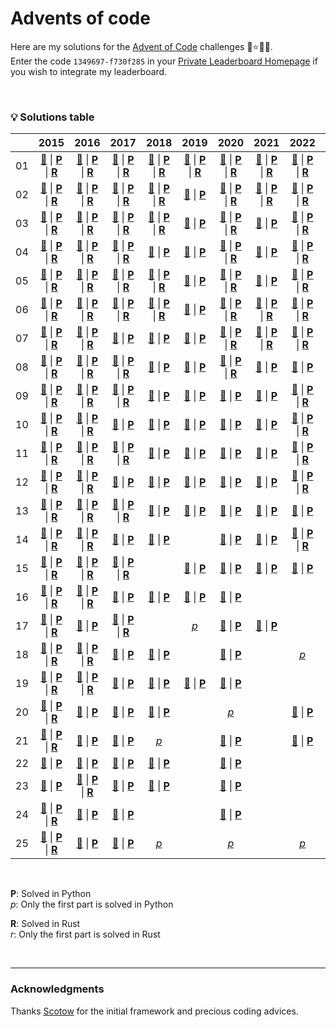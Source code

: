# Advents of code

Here are my solutions for the [Advent of Code](https://adventofcode.com) challenges 🎄⭐🎅🏻.  
Enter the code `1349697-f730f285` in your [Private Leaderboard Homepage](https://adventofcode.com/2022/leaderboard/private) if you wish to integrate my leaderboard.

&nbsp;



### 💡 __Solutions table__


<div align="center">

|   |2015|2016|2017|2018|2019|2020|2021|2022|2023|
|:---:|:---:|:---:|:---:|:---:|:---:|:---:|:---:|:---:|:---:|
|01|[📁](https://github.com/baptistecottier/advents-of-code/tree/main/2015/01) \| [**P**](https://github.com/baptistecottier/advents-of-code/tree/main/2015/01/01.py) \| [**R**](https://github.com/baptistecottier/advents-of-code/tree/main/2015/01/01.rs)|[📁](https://github.com/baptistecottier/advents-of-code/tree/main/2016/01) \| [**P**](https://github.com/baptistecottier/advents-of-code/tree/main/2016/01/01.py) \| [**R**](https://github.com/baptistecottier/advents-of-code/tree/main/2016/01/01.rs)|[📁](https://github.com/baptistecottier/advents-of-code/tree/main/2017/01) \| [**P**](https://github.com/baptistecottier/advents-of-code/tree/main/2017/01/01.py) \| [**R**](https://github.com/baptistecottier/advents-of-code/tree/main/2017/01/01.rs)|[📁](https://github.com/baptistecottier/advents-of-code/tree/main/2018/01) \| [**P**](https://github.com/baptistecottier/advents-of-code/tree/main/2018/01/01.py) \| [**R**](https://github.com/baptistecottier/advents-of-code/tree/main/2018/01/01.rs)|[📁](https://github.com/baptistecottier/advents-of-code/tree/main/2019/01) \| [**P**](https://github.com/baptistecottier/advents-of-code/tree/main/2019/01/01.py) \| [**R**](https://github.com/baptistecottier/advents-of-code/tree/main/2019/01/01.rs)|[📁](https://github.com/baptistecottier/advents-of-code/tree/main/2020/01) \| [**P**](https://github.com/baptistecottier/advents-of-code/tree/main/2020/01/01.py) \| [**R**](https://github.com/baptistecottier/advents-of-code/tree/main/2020/01/01.rs)|[📁](https://github.com/baptistecottier/advents-of-code/tree/main/2021/01) \| [**P**](https://github.com/baptistecottier/advents-of-code/tree/main/2021/01/01.py) \| [**R**](https://github.com/baptistecottier/advents-of-code/tree/main/2021/01/01.rs)|[📁](https://github.com/baptistecottier/advents-of-code/tree/main/2022/01) \| [**P**](https://github.com/baptistecottier/advents-of-code/tree/main/2022/01/01.py) \| [**R**](https://github.com/baptistecottier/advents-of-code/tree/main/2022/01/01.rs)||
|02|[📁](https://github.com/baptistecottier/advents-of-code/tree/main/2015/02) \| [**P**](https://github.com/baptistecottier/advents-of-code/tree/main/2015/02/02.py) \| [**R**](https://github.com/baptistecottier/advents-of-code/tree/main/2015/02/02.rs)|[📁](https://github.com/baptistecottier/advents-of-code/tree/main/2016/02) \| [**P**](https://github.com/baptistecottier/advents-of-code/tree/main/2016/02/02.py) \| [**R**](https://github.com/baptistecottier/advents-of-code/tree/main/2016/02/02.rs)|[📁](https://github.com/baptistecottier/advents-of-code/tree/main/2017/02) \| [**P**](https://github.com/baptistecottier/advents-of-code/tree/main/2017/02/02.py) \| [**R**](https://github.com/baptistecottier/advents-of-code/tree/main/2017/02/02.rs)|[📁](https://github.com/baptistecottier/advents-of-code/tree/main/2018/02) \| [**P**](https://github.com/baptistecottier/advents-of-code/tree/main/2018/02/02.py) \| [**R**](https://github.com/baptistecottier/advents-of-code/tree/main/2018/02/02.rs)|[📁](https://github.com/baptistecottier/advents-of-code/tree/main/2019/02) \| [**P**](https://github.com/baptistecottier/advents-of-code/tree/main/2019/02/02.py)                                                                                       |[📁](https://github.com/baptistecottier/advents-of-code/tree/main/2020/02) \| [**P**](https://github.com/baptistecottier/advents-of-code/tree/main/2020/02/02.py) \| [**R**](https://github.com/baptistecottier/advents-of-code/tree/main/2020/02/02.rs)|[📁](https://github.com/baptistecottier/advents-of-code/tree/main/2021/02) \| [**P**](https://github.com/baptistecottier/advents-of-code/tree/main/2021/02/02.py) \| [**R**](https://github.com/baptistecottier/advents-of-code/tree/main/2021/02/02.rs)|[📁](https://github.com/baptistecottier/advents-of-code/tree/main/2022/02) \| [**P**](https://github.com/baptistecottier/advents-of-code/tree/main/2022/02/02.py) \| [**R**](https://github.com/baptistecottier/advents-of-code/tree/main/2022/02/02.rs)||
|03|[📁](https://github.com/baptistecottier/advents-of-code/tree/main/2015/03) \| [**P**](https://github.com/baptistecottier/advents-of-code/tree/main/2015/03/03.py) \| [**R**](https://github.com/baptistecottier/advents-of-code/tree/main/2015/03/03.rs)|[📁](https://github.com/baptistecottier/advents-of-code/tree/main/2016/03) \| [**P**](https://github.com/baptistecottier/advents-of-code/tree/main/2016/03/03.py) \| [**R**](https://github.com/baptistecottier/advents-of-code/tree/main/2016/03/03.rs)|[📁](https://github.com/baptistecottier/advents-of-code/tree/main/2017/03) \| [**P**](https://github.com/baptistecottier/advents-of-code/tree/main/2017/03/03.py) \| [**R**](https://github.com/baptistecottier/advents-of-code/tree/main/2017/03/03.rs)|[📁](https://github.com/baptistecottier/advents-of-code/tree/main/2018/03) \| [**P**](https://github.com/baptistecottier/advents-of-code/tree/main/2018/03/03.py) \| [**R**](https://github.com/baptistecottier/advents-of-code/tree/main/2018/03/03.rs)|[📁](https://github.com/baptistecottier/advents-of-code/tree/main/2019/03) \| [**P**](https://github.com/baptistecottier/advents-of-code/tree/main/2019/03/03.py)                                                                                       |[📁](https://github.com/baptistecottier/advents-of-code/tree/main/2020/03) \| [**P**](https://github.com/baptistecottier/advents-of-code/tree/main/2020/03/03.py) \| [**R**](https://github.com/baptistecottier/advents-of-code/tree/main/2020/03/03.rs)|[📁](https://github.com/baptistecottier/advents-of-code/tree/main/2021/03) \| [**P**](https://github.com/baptistecottier/advents-of-code/tree/main/2021/03/03.py)                                                                                       |[📁](https://github.com/baptistecottier/advents-of-code/tree/main/2022/03) \| [**P**](https://github.com/baptistecottier/advents-of-code/tree/main/2022/03/03.py) \| [**R**](https://github.com/baptistecottier/advents-of-code/tree/main/2022/03/03.rs)||
|04|[📁](https://github.com/baptistecottier/advents-of-code/tree/main/2015/04) \| [**P**](https://github.com/baptistecottier/advents-of-code/tree/main/2015/04/04.py) \| [**R**](https://github.com/baptistecottier/advents-of-code/tree/main/2015/04/04.rs)|[📁](https://github.com/baptistecottier/advents-of-code/tree/main/2016/04) \| [**P**](https://github.com/baptistecottier/advents-of-code/tree/main/2016/04/04.py) \| [**R**](https://github.com/baptistecottier/advents-of-code/tree/main/2016/04/04.rs)|[📁](https://github.com/baptistecottier/advents-of-code/tree/main/2017/04) \| [**P**](https://github.com/baptistecottier/advents-of-code/tree/main/2017/04/04.py) \| [**R**](https://github.com/baptistecottier/advents-of-code/tree/main/2017/04/04.rs)|[📁](https://github.com/baptistecottier/advents-of-code/tree/main/2018/04) \| [**P**](https://github.com/baptistecottier/advents-of-code/tree/main/2018/04/04.py)                                                                                       |[📁](https://github.com/baptistecottier/advents-of-code/tree/main/2019/04) \| [**P**](https://github.com/baptistecottier/advents-of-code/tree/main/2019/04/04.py)                                                                                       |[📁](https://github.com/baptistecottier/advents-of-code/tree/main/2020/04) \| [**P**](https://github.com/baptistecottier/advents-of-code/tree/main/2020/04/04.py) \| [**R**](https://github.com/baptistecottier/advents-of-code/tree/main/2020/04/04.rs)|[📁](https://github.com/baptistecottier/advents-of-code/tree/main/2021/04) \| [**P**](https://github.com/baptistecottier/advents-of-code/tree/main/2021/04/04.py)                                                                                       |[📁](https://github.com/baptistecottier/advents-of-code/tree/main/2022/04) \| [**P**](https://github.com/baptistecottier/advents-of-code/tree/main/2022/04/04.py) \| [**R**](https://github.com/baptistecottier/advents-of-code/tree/main/2022/04/04.rs)||
|05|[📁](https://github.com/baptistecottier/advents-of-code/tree/main/2015/05) \| [**P**](https://github.com/baptistecottier/advents-of-code/tree/main/2015/05/05.py) \| [**R**](https://github.com/baptistecottier/advents-of-code/tree/main/2015/05/05.rs)|[📁](https://github.com/baptistecottier/advents-of-code/tree/main/2016/05) \| [**P**](https://github.com/baptistecottier/advents-of-code/tree/main/2016/05/05.py) \| [**R**](https://github.com/baptistecottier/advents-of-code/tree/main/2016/05/05.rs)|[📁](https://github.com/baptistecottier/advents-of-code/tree/main/2017/05) \| [**P**](https://github.com/baptistecottier/advents-of-code/tree/main/2017/05/05.py) \| [**R**](https://github.com/baptistecottier/advents-of-code/tree/main/2017/05/05.rs)|[📁](https://github.com/baptistecottier/advents-of-code/tree/main/2018/05) \| [**P**](https://github.com/baptistecottier/advents-of-code/tree/main/2018/05/05.py) \| [**R**](https://github.com/baptistecottier/advents-of-code/tree/main/2018/05/05.rs)|[📁](https://github.com/baptistecottier/advents-of-code/tree/main/2019/05) \| [**P**](https://github.com/baptistecottier/advents-of-code/tree/main/2019/05/05.py)                                                                                       |[📁](https://github.com/baptistecottier/advents-of-code/tree/main/2020/05) \| [**P**](https://github.com/baptistecottier/advents-of-code/tree/main/2020/05/05.py) \| [**R**](https://github.com/baptistecottier/advents-of-code/tree/main/2020/05/05.rs)|[📁](https://github.com/baptistecottier/advents-of-code/tree/main/2021/05) \| [**P**](https://github.com/baptistecottier/advents-of-code/tree/main/2021/05/05.py)                                                                                       |[📁](https://github.com/baptistecottier/advents-of-code/tree/main/2022/05) \| [**P**](https://github.com/baptistecottier/advents-of-code/tree/main/2022/05/05.py) \| [**R**](https://github.com/baptistecottier/advents-of-code/tree/main/2022/05/05.rs)||
|06|[📁](https://github.com/baptistecottier/advents-of-code/tree/main/2015/06) \| [**P**](https://github.com/baptistecottier/advents-of-code/tree/main/2015/06/06.py) \| [**R**](https://github.com/baptistecottier/advents-of-code/tree/main/2015/06/06.rs)|[📁](https://github.com/baptistecottier/advents-of-code/tree/main/2016/06) \| [**P**](https://github.com/baptistecottier/advents-of-code/tree/main/2016/06/06.py) \| [**R**](https://github.com/baptistecottier/advents-of-code/tree/main/2016/06/06.rs)|[📁](https://github.com/baptistecottier/advents-of-code/tree/main/2017/06) \| [**P**](https://github.com/baptistecottier/advents-of-code/tree/main/2017/06/06.py) \| [**R**](https://github.com/baptistecottier/advents-of-code/tree/main/2017/06/06.rs)|[📁](https://github.com/baptistecottier/advents-of-code/tree/main/2018/06) \| [**P**](https://github.com/baptistecottier/advents-of-code/tree/main/2018/06/06.py) \| [**R**](https://github.com/baptistecottier/advents-of-code/tree/main/2018/06/06.rs)|[📁](https://github.com/baptistecottier/advents-of-code/tree/main/2019/06) \| [**P**](https://github.com/baptistecottier/advents-of-code/tree/main/2019/06/06.py)                                                                                       |[📁](https://github.com/baptistecottier/advents-of-code/tree/main/2020/06) \| [**P**](https://github.com/baptistecottier/advents-of-code/tree/main/2020/06/06.py) \| [**R**](https://github.com/baptistecottier/advents-of-code/tree/main/2020/06/06.rs)|[📁](https://github.com/baptistecottier/advents-of-code/tree/main/2021/06) \| [**P**](https://github.com/baptistecottier/advents-of-code/tree/main/2021/06/06.py) \| [**R**](https://github.com/baptistecottier/advents-of-code/tree/main/2021/06/06.rs)|[📁](https://github.com/baptistecottier/advents-of-code/tree/main/2022/06) \| [**P**](https://github.com/baptistecottier/advents-of-code/tree/main/2022/06/06.py) \| [**R**](https://github.com/baptistecottier/advents-of-code/tree/main/2022/06/06.rs)||
|07|[📁](https://github.com/baptistecottier/advents-of-code/tree/main/2015/07) \| [**P**](https://github.com/baptistecottier/advents-of-code/tree/main/2015/07/07.py) \| [**R**](https://github.com/baptistecottier/advents-of-code/tree/main/2015/07/07.rs)|[📁](https://github.com/baptistecottier/advents-of-code/tree/main/2016/07) \| [**P**](https://github.com/baptistecottier/advents-of-code/tree/main/2016/07/07.py) \| [**R**](https://github.com/baptistecottier/advents-of-code/tree/main/2016/07/07.rs)|[📁](https://github.com/baptistecottier/advents-of-code/tree/main/2017/07) \| [**P**](https://github.com/baptistecottier/advents-of-code/tree/main/2017/07/07.py)                                                                                       |[📁](https://github.com/baptistecottier/advents-of-code/tree/main/2018/07) \| [**P**](https://github.com/baptistecottier/advents-of-code/tree/main/2018/07/07.py)                                                                                       |[📁](https://github.com/baptistecottier/advents-of-code/tree/main/2019/07) \| [**P**](https://github.com/baptistecottier/advents-of-code/tree/main/2019/07/07.py)                                                                                       |[📁](https://github.com/baptistecottier/advents-of-code/tree/main/2020/07) \| [**P**](https://github.com/baptistecottier/advents-of-code/tree/main/2020/07/07.py) \| [**R**](https://github.com/baptistecottier/advents-of-code/tree/main/2020/07/07.rs)|[📁](https://github.com/baptistecottier/advents-of-code/tree/main/2021/07) \| [**P**](https://github.com/baptistecottier/advents-of-code/tree/main/2021/07/07.py) \| [**R**](https://github.com/baptistecottier/advents-of-code/tree/main/2021/07/07.rs)|[📁](https://github.com/baptistecottier/advents-of-code/tree/main/2022/07) \| [**P**](https://github.com/baptistecottier/advents-of-code/tree/main/2022/07/07.py) \| [**R**](https://github.com/baptistecottier/advents-of-code/tree/main/2022/07/07.rs)||
|08|[📁](https://github.com/baptistecottier/advents-of-code/tree/main/2015/08) \| [**P**](https://github.com/baptistecottier/advents-of-code/tree/main/2015/08/08.py) \| [**R**](https://github.com/baptistecottier/advents-of-code/tree/main/2015/08/08.rs)|[📁](https://github.com/baptistecottier/advents-of-code/tree/main/2016/08) \| [**P**](https://github.com/baptistecottier/advents-of-code/tree/main/2016/08/08.py) \| [**R**](https://github.com/baptistecottier/advents-of-code/tree/main/2016/08/08.rs)|[📁](https://github.com/baptistecottier/advents-of-code/tree/main/2017/08) \| [**P**](https://github.com/baptistecottier/advents-of-code/tree/main/2017/08/08.py) \| [**R**](https://github.com/baptistecottier/advents-of-code/tree/main/2017/08/08.rs)|[📁](https://github.com/baptistecottier/advents-of-code/tree/main/2018/08) \| [**P**](https://github.com/baptistecottier/advents-of-code/tree/main/2018/08/08.py)                                                                                       |[📁](https://github.com/baptistecottier/advents-of-code/tree/main/2019/08) \| [**P**](https://github.com/baptistecottier/advents-of-code/tree/main/2019/08/08.py)                                                                                       |[📁](https://github.com/baptistecottier/advents-of-code/tree/main/2020/08) \| [**P**](https://github.com/baptistecottier/advents-of-code/tree/main/2020/08/08.py) \| [**R**](https://github.com/baptistecottier/advents-of-code/tree/main/2020/08/08.rs)|[📁](https://github.com/baptistecottier/advents-of-code/tree/main/2021/08) \| [**P**](https://github.com/baptistecottier/advents-of-code/tree/main/2021/08/08.py)                                                                                       |[📁](https://github.com/baptistecottier/advents-of-code/tree/main/2022/08) \| [**P**](https://github.com/baptistecottier/advents-of-code/tree/main/2022/08/08.py)                                                                                       ||
|09|[📁](https://github.com/baptistecottier/advents-of-code/tree/main/2015/09) \| [**P**](https://github.com/baptistecottier/advents-of-code/tree/main/2015/09/09.py) \| [**R**](https://github.com/baptistecottier/advents-of-code/tree/main/2015/09/09.rs)|[📁](https://github.com/baptistecottier/advents-of-code/tree/main/2016/09) \| [**P**](https://github.com/baptistecottier/advents-of-code/tree/main/2016/09/09.py) \| [**R**](https://github.com/baptistecottier/advents-of-code/tree/main/2016/09/09.rs)|[📁](https://github.com/baptistecottier/advents-of-code/tree/main/2017/09) \| [**P**](https://github.com/baptistecottier/advents-of-code/tree/main/2017/09/09.py) \| [**R**](https://github.com/baptistecottier/advents-of-code/tree/main/2017/09/09.rs)|[📁](https://github.com/baptistecottier/advents-of-code/tree/main/2018/09) \| [**P**](https://github.com/baptistecottier/advents-of-code/tree/main/2018/09/09.py)                                                                                       |[📁](https://github.com/baptistecottier/advents-of-code/tree/main/2019/09) \| [**P**](https://github.com/baptistecottier/advents-of-code/tree/main/2019/09/09.py)                                                                                       |[📁](https://github.com/baptistecottier/advents-of-code/tree/main/2020/09) \| [**P**](https://github.com/baptistecottier/advents-of-code/tree/main/2020/09/09.py)                                                                                       |[📁](https://github.com/baptistecottier/advents-of-code/tree/main/2021/09) \| [**P**](https://github.com/baptistecottier/advents-of-code/tree/main/2021/09/09.py)                                                                                       |[📁](https://github.com/baptistecottier/advents-of-code/tree/main/2022/09) \| [**P**](https://github.com/baptistecottier/advents-of-code/tree/main/2022/09/09.py) \| [**R**](https://github.com/baptistecottier/advents-of-code/tree/main/2022/09/09.rs)||
|10|[📁](https://github.com/baptistecottier/advents-of-code/tree/main/2015/10) \| [**P**](https://github.com/baptistecottier/advents-of-code/tree/main/2015/10/10.py) \| [**R**](https://github.com/baptistecottier/advents-of-code/tree/main/2015/10/10.rs)|[📁](https://github.com/baptistecottier/advents-of-code/tree/main/2016/10) \| [**P**](https://github.com/baptistecottier/advents-of-code/tree/main/2016/10/10.py) \| [**R**](https://github.com/baptistecottier/advents-of-code/tree/main/2016/10/10.rs)|[📁](https://github.com/baptistecottier/advents-of-code/tree/main/2017/10) \| [**P**](https://github.com/baptistecottier/advents-of-code/tree/main/2017/10/10.py)                                                                                       |[📁](https://github.com/baptistecottier/advents-of-code/tree/main/2018/10) \| [**P**](https://github.com/baptistecottier/advents-of-code/tree/main/2018/10/10.py)                                                                                       |[📁](https://github.com/baptistecottier/advents-of-code/tree/main/2019/10) \| [**P**](https://github.com/baptistecottier/advents-of-code/tree/main/2019/10/10.py)                                                                                       |[📁](https://github.com/baptistecottier/advents-of-code/tree/main/2020/10) \| [**P**](https://github.com/baptistecottier/advents-of-code/tree/main/2020/10/10.py)                                                                                       |[📁](https://github.com/baptistecottier/advents-of-code/tree/main/2021/10) \| [**P**](https://github.com/baptistecottier/advents-of-code/tree/main/2021/10/10.py)                                                                                       |[📁](https://github.com/baptistecottier/advents-of-code/tree/main/2022/10) \| [**P**](https://github.com/baptistecottier/advents-of-code/tree/main/2022/10/10.py) \| [**R**](https://github.com/baptistecottier/advents-of-code/tree/main/2022/10/10.rs)||
|11|[📁](https://github.com/baptistecottier/advents-of-code/tree/main/2015/11) \| [**P**](https://github.com/baptistecottier/advents-of-code/tree/main/2015/11/11.py) \| [**R**](https://github.com/baptistecottier/advents-of-code/tree/main/2015/11/11.rs)|[📁](https://github.com/baptistecottier/advents-of-code/tree/main/2016/11) \| [**P**](https://github.com/baptistecottier/advents-of-code/tree/main/2016/11/11.py) \| [**R**](https://github.com/baptistecottier/advents-of-code/tree/main/2016/11/11.rs)|[📁](https://github.com/baptistecottier/advents-of-code/tree/main/2017/11) \| [**P**](https://github.com/baptistecottier/advents-of-code/tree/main/2017/11/11.py) \| [**R**](https://github.com/baptistecottier/advents-of-code/tree/main/2017/11/11.rs)|[📁](https://github.com/baptistecottier/advents-of-code/tree/main/2018/11) \| [**P**](https://github.com/baptistecottier/advents-of-code/tree/main/2018/11/11.py)                                                                                       |[📁](https://github.com/baptistecottier/advents-of-code/tree/main/2019/11) \| [**P**](https://github.com/baptistecottier/advents-of-code/tree/main/2019/11/11.py)                                                                                       |[📁](https://github.com/baptistecottier/advents-of-code/tree/main/2020/11) \| [**P**](https://github.com/baptistecottier/advents-of-code/tree/main/2020/11/11.py)                                                                                       |[📁](https://github.com/baptistecottier/advents-of-code/tree/main/2021/11) \| [**P**](https://github.com/baptistecottier/advents-of-code/tree/main/2021/11/11.py)                                                                                       |[📁](https://github.com/baptistecottier/advents-of-code/tree/main/2022/11) \| [**P**](https://github.com/baptistecottier/advents-of-code/tree/main/2022/11/11.py) \| [**R**](https://github.com/baptistecottier/advents-of-code/tree/main/2022/11/11.rs)||
|12|[📁](https://github.com/baptistecottier/advents-of-code/tree/main/2015/12) \| [**P**](https://github.com/baptistecottier/advents-of-code/tree/main/2015/12/12.py) \| [**R**](https://github.com/baptistecottier/advents-of-code/tree/main/2015/12/12.rs)|[📁](https://github.com/baptistecottier/advents-of-code/tree/main/2016/12) \| [**P**](https://github.com/baptistecottier/advents-of-code/tree/main/2016/12/12.py) \| [**R**](https://github.com/baptistecottier/advents-of-code/tree/main/2016/12/12.rs)|[📁](https://github.com/baptistecottier/advents-of-code/tree/main/2017/12) \| [**P**](https://github.com/baptistecottier/advents-of-code/tree/main/2017/12/12.py)                                                                                       |[📁](https://github.com/baptistecottier/advents-of-code/tree/main/2018/12) \| [**P**](https://github.com/baptistecottier/advents-of-code/tree/main/2018/12/12.py)                                                                                       |[📁](https://github.com/baptistecottier/advents-of-code/tree/main/2019/12) \| [**P**](https://github.com/baptistecottier/advents-of-code/tree/main/2019/12/12.py)                                                                                       |[📁](https://github.com/baptistecottier/advents-of-code/tree/main/2020/12) \| [**P**](https://github.com/baptistecottier/advents-of-code/tree/main/2020/12/12.py)                                                                                       |[📁](https://github.com/baptistecottier/advents-of-code/tree/main/2021/12) \| [**P**](https://github.com/baptistecottier/advents-of-code/tree/main/2021/12/12.py)                                                                                       |[📁](https://github.com/baptistecottier/advents-of-code/tree/main/2022/12) \| [**P**](https://github.com/baptistecottier/advents-of-code/tree/main/2022/12/12.py) \| [**R**](https://github.com/baptistecottier/advents-of-code/tree/main/2022/12/12.rs)||
|13|[📁](https://github.com/baptistecottier/advents-of-code/tree/main/2015/13) \| [**P**](https://github.com/baptistecottier/advents-of-code/tree/main/2015/13/13.py) \| [**R**](https://github.com/baptistecottier/advents-of-code/tree/main/2015/13/13.rs)|[📁](https://github.com/baptistecottier/advents-of-code/tree/main/2016/13) \| [**P**](https://github.com/baptistecottier/advents-of-code/tree/main/2016/13/13.py) \| [**R**](https://github.com/baptistecottier/advents-of-code/tree/main/2016/13/13.rs)|[📁](https://github.com/baptistecottier/advents-of-code/tree/main/2017/13) \| [**P**](https://github.com/baptistecottier/advents-of-code/tree/main/2017/13/13.py) \| [**R**](https://github.com/baptistecottier/advents-of-code/tree/main/2017/13/13.rs)|[📁](https://github.com/baptistecottier/advents-of-code/tree/main/2018/13) \| [**P**](https://github.com/baptistecottier/advents-of-code/tree/main/2018/13/13.py)                                                                                       |[📁](https://github.com/baptistecottier/advents-of-code/tree/main/2019/13) \| [**P**](https://github.com/baptistecottier/advents-of-code/tree/main/2019/13/13.py)                                                                                       |[📁](https://github.com/baptistecottier/advents-of-code/tree/main/2020/13) \| [**P**](https://github.com/baptistecottier/advents-of-code/tree/main/2020/13/13.py)                                                                                       |[📁](https://github.com/baptistecottier/advents-of-code/tree/main/2021/13) \| [**P**](https://github.com/baptistecottier/advents-of-code/tree/main/2021/13/13.py)                                                                                       |[📁](https://github.com/baptistecottier/advents-of-code/tree/main/2022/13) \| [**P**](https://github.com/baptistecottier/advents-of-code/tree/main/2022/13/13.py)                                                                                       ||
|14|[📁](https://github.com/baptistecottier/advents-of-code/tree/main/2015/14) \| [**P**](https://github.com/baptistecottier/advents-of-code/tree/main/2015/14/14.py) \| [**R**](https://github.com/baptistecottier/advents-of-code/tree/main/2015/14/14.rs)|[📁](https://github.com/baptistecottier/advents-of-code/tree/main/2016/14) \| [**P**](https://github.com/baptistecottier/advents-of-code/tree/main/2016/14/14.py) \| [**R**](https://github.com/baptistecottier/advents-of-code/tree/main/2016/14/14.rs)|[📁](https://github.com/baptistecottier/advents-of-code/tree/main/2017/14) \| [**P**](https://github.com/baptistecottier/advents-of-code/tree/main/2017/14/14.py)                                                                                       |[📁](https://github.com/baptistecottier/advents-of-code/tree/main/2018/14) \| [**P**](https://github.com/baptistecottier/advents-of-code/tree/main/2018/14/14.py)                                                                                       |                                                                                                                                                                          |[📁](https://github.com/baptistecottier/advents-of-code/tree/main/2020/14) \| [**P**](https://github.com/baptistecottier/advents-of-code/tree/main/2020/14/14.py)                                                                                       |[📁](https://github.com/baptistecottier/advents-of-code/tree/main/2021/14) \| [**P**](https://github.com/baptistecottier/advents-of-code/tree/main/2021/14/14.py)                                                                                       |[📁](https://github.com/baptistecottier/advents-of-code/tree/main/2022/14) \| [**P**](https://github.com/baptistecottier/advents-of-code/tree/main/2022/14/14.py) \| [**R**](https://github.com/baptistecottier/advents-of-code/tree/main/2022/14/14.rs)||
|15|[📁](https://github.com/baptistecottier/advents-of-code/tree/main/2015/15) \| [**P**](https://github.com/baptistecottier/advents-of-code/tree/main/2015/15/15.py) \| [**R**](https://github.com/baptistecottier/advents-of-code/tree/main/2015/15/15.rs)|[📁](https://github.com/baptistecottier/advents-of-code/tree/main/2016/15) \| [**P**](https://github.com/baptistecottier/advents-of-code/tree/main/2016/15/15.py) \| [**R**](https://github.com/baptistecottier/advents-of-code/tree/main/2016/15/15.rs)|[📁](https://github.com/baptistecottier/advents-of-code/tree/main/2017/15) \| [**P**](https://github.com/baptistecottier/advents-of-code/tree/main/2017/15/15.py) \| [**R**](https://github.com/baptistecottier/advents-of-code/tree/main/2017/15/15.rs)|                                                                                                                                                                          |[📁](https://github.com/baptistecottier/advents-of-code/tree/main/2019/15) \| [**P**](https://github.com/baptistecottier/advents-of-code/tree/main/2019/15/15.py)                                                                                       |[📁](https://github.com/baptistecottier/advents-of-code/tree/main/2020/15) \| [**P**](https://github.com/baptistecottier/advents-of-code/tree/main/2020/15/15.py)                                                                                       |[📁](https://github.com/baptistecottier/advents-of-code/tree/main/2021/15) \| [**P**](https://github.com/baptistecottier/advents-of-code/tree/main/2021/15/15.py)                                                                                       |[📁](https://github.com/baptistecottier/advents-of-code/tree/main/2022/15) \| [**P**](https://github.com/baptistecottier/advents-of-code/tree/main/2022/15/15.py)                                                                                       ||
|16|[📁](https://github.com/baptistecottier/advents-of-code/tree/main/2015/16) \| [**P**](https://github.com/baptistecottier/advents-of-code/tree/main/2015/16/16.py) \| [**R**](https://github.com/baptistecottier/advents-of-code/tree/main/2015/16/16.rs)|[📁](https://github.com/baptistecottier/advents-of-code/tree/main/2016/16) \| [**P**](https://github.com/baptistecottier/advents-of-code/tree/main/2016/16/16.py) \| [**R**](https://github.com/baptistecottier/advents-of-code/tree/main/2016/16/16.rs)|[📁](https://github.com/baptistecottier/advents-of-code/tree/main/2017/16) \| [**P**](https://github.com/baptistecottier/advents-of-code/tree/main/2017/16/16.py)                                                                                       |[📁](https://github.com/baptistecottier/advents-of-code/tree/main/2018/16) \| [**P**](https://github.com/baptistecottier/advents-of-code/tree/main/2018/16/16.py)                                                                                       |[📁](https://github.com/baptistecottier/advents-of-code/tree/main/2019/16) \| [**P**](https://github.com/baptistecottier/advents-of-code/tree/main/2019/16/16.py)                                                                                       |[📁](https://github.com/baptistecottier/advents-of-code/tree/main/2020/16) \| [**P**](https://github.com/baptistecottier/advents-of-code/tree/main/2020/16/16.py)                                                                                       |                                                                                                                                                                          |                                                                                                                                                                          ||
|17|[📁](https://github.com/baptistecottier/advents-of-code/tree/main/2015/17) \| [**P**](https://github.com/baptistecottier/advents-of-code/tree/main/2015/17/17.py) \| [**R**](https://github.com/baptistecottier/advents-of-code/tree/main/2015/17/17.rs)|[📁](https://github.com/baptistecottier/advents-of-code/tree/main/2016/17) \| [**P**](https://github.com/baptistecottier/advents-of-code/tree/main/2016/17/17.py)                                                                                       |[📁](https://github.com/baptistecottier/advents-of-code/tree/main/2017/17) \| [**P**](https://github.com/baptistecottier/advents-of-code/tree/main/2017/17/17.py) \| [**R**](https://github.com/baptistecottier/advents-of-code/tree/main/2017/17/17.rs)|                                                                                                                                                                          |[ *p* ](https://github.com/baptistecottier/advents-of-code/tree/main/2019/17/17.py)                                                                                       |[📁](https://github.com/baptistecottier/advents-of-code/tree/main/2020/17) \| [**P**](https://github.com/baptistecottier/advents-of-code/tree/main/2020/17/17.py)                                                                                       |[📁](https://github.com/baptistecottier/advents-of-code/tree/main/2021/17) \| [**P**](https://github.com/baptistecottier/advents-of-code/tree/main/2021/17/17.py)                                                                                       |                                                                                                                                                                          ||
|18|[📁](https://github.com/baptistecottier/advents-of-code/tree/main/2015/18) \| [**P**](https://github.com/baptistecottier/advents-of-code/tree/main/2015/18/18.py) \| [**R**](https://github.com/baptistecottier/advents-of-code/tree/main/2015/18/18.rs)|[📁](https://github.com/baptistecottier/advents-of-code/tree/main/2016/18) \| [**P**](https://github.com/baptistecottier/advents-of-code/tree/main/2016/18/18.py) \| [**R**](https://github.com/baptistecottier/advents-of-code/tree/main/2016/18/18.rs)|[📁](https://github.com/baptistecottier/advents-of-code/tree/main/2017/18) \| [**P**](https://github.com/baptistecottier/advents-of-code/tree/main/2017/18/18.py)                                                                                       |[📁](https://github.com/baptistecottier/advents-of-code/tree/main/2018/18) \| [**P**](https://github.com/baptistecottier/advents-of-code/tree/main/2018/18/18.py)                                                                                       |                                                                                                                                                                          |[📁](https://github.com/baptistecottier/advents-of-code/tree/main/2020/18) \| [**P**](https://github.com/baptistecottier/advents-of-code/tree/main/2020/18/18.py)                                                                                       |                                                                                                                                                                          |[ *p* ](https://github.com/baptistecottier/advents-of-code/tree/main/2022/18/18.py)                                                                                       ||
|19|[📁](https://github.com/baptistecottier/advents-of-code/tree/main/2015/19) \| [**P**](https://github.com/baptistecottier/advents-of-code/tree/main/2015/19/19.py) \| [**R**](https://github.com/baptistecottier/advents-of-code/tree/main/2015/19/19.rs)|[📁](https://github.com/baptistecottier/advents-of-code/tree/main/2016/19) \| [**P**](https://github.com/baptistecottier/advents-of-code/tree/main/2016/19/19.py) \| [**R**](https://github.com/baptistecottier/advents-of-code/tree/main/2016/19/19.rs)|[📁](https://github.com/baptistecottier/advents-of-code/tree/main/2017/19) \| [**P**](https://github.com/baptistecottier/advents-of-code/tree/main/2017/19/19.py)                                                                                       |[📁](https://github.com/baptistecottier/advents-of-code/tree/main/2018/19) \| [**P**](https://github.com/baptistecottier/advents-of-code/tree/main/2018/19/19.py)                                                                                       |[📁](https://github.com/baptistecottier/advents-of-code/tree/main/2019/19) \| [**P**](https://github.com/baptistecottier/advents-of-code/tree/main/2019/19/19.py)                                                                                       |[📁](https://github.com/baptistecottier/advents-of-code/tree/main/2020/19) \| [**P**](https://github.com/baptistecottier/advents-of-code/tree/main/2020/19/19.py)                                                                                       |                                                                                                                                                                          |                                                                                                                                                                          ||
|20|[📁](https://github.com/baptistecottier/advents-of-code/tree/main/2015/20) \| [**P**](https://github.com/baptistecottier/advents-of-code/tree/main/2015/20/20.py) \| [**R**](https://github.com/baptistecottier/advents-of-code/tree/main/2015/20/20.rs)|[📁](https://github.com/baptistecottier/advents-of-code/tree/main/2016/20) \| [**P**](https://github.com/baptistecottier/advents-of-code/tree/main/2016/20/20.py)                                                                                       |[📁](https://github.com/baptistecottier/advents-of-code/tree/main/2017/20) \| [**P**](https://github.com/baptistecottier/advents-of-code/tree/main/2017/20/20.py)                                                                                       |[📁](https://github.com/baptistecottier/advents-of-code/tree/main/2018/20) \| [**P**](https://github.com/baptistecottier/advents-of-code/tree/main/2018/20/20.py)                                                                                       |                                                                                                                                                                          |[ *p* ](https://github.com/baptistecottier/advents-of-code/tree/main/2020/20/20.py)                                                                                       |                                                                                                                                                                          |[📁](https://github.com/baptistecottier/advents-of-code/tree/main/2022/20) \| [**P**](https://github.com/baptistecottier/advents-of-code/tree/main/2022/20/20.py)                                                                                       ||
|21|[📁](https://github.com/baptistecottier/advents-of-code/tree/main/2015/21) \| [**P**](https://github.com/baptistecottier/advents-of-code/tree/main/2015/21/21.py) \| [**R**](https://github.com/baptistecottier/advents-of-code/tree/main/2015/21/21.rs)|[📁](https://github.com/baptistecottier/advents-of-code/tree/main/2016/21) \| [**P**](https://github.com/baptistecottier/advents-of-code/tree/main/2016/21/21.py)                                                                                       |[📁](https://github.com/baptistecottier/advents-of-code/tree/main/2017/21) \| [**P**](https://github.com/baptistecottier/advents-of-code/tree/main/2017/21/21.py)                                                                                       |[ *p* ](https://github.com/baptistecottier/advents-of-code/tree/main/2018/21/21.py)                                                                                       |                                                                                                                                                                          |[📁](https://github.com/baptistecottier/advents-of-code/tree/main/2020/21) \| [**P**](https://github.com/baptistecottier/advents-of-code/tree/main/2020/21/21.py)                                                                                       |                                                                                                                                                                          |[📁](https://github.com/baptistecottier/advents-of-code/tree/main/2022/21) \| [**P**](https://github.com/baptistecottier/advents-of-code/tree/main/2022/21/21.py)                                                                                       ||
|22|[📁](https://github.com/baptistecottier/advents-of-code/tree/main/2015/22) \| [**P**](https://github.com/baptistecottier/advents-of-code/tree/main/2015/22/22.py)                                                                                       |[📁](https://github.com/baptistecottier/advents-of-code/tree/main/2016/22) \| [**P**](https://github.com/baptistecottier/advents-of-code/tree/main/2016/22/22.py)                                                                                       |[📁](https://github.com/baptistecottier/advents-of-code/tree/main/2017/22) \| [**P**](https://github.com/baptistecottier/advents-of-code/tree/main/2017/22/22.py)                                                                                       |[📁](https://github.com/baptistecottier/advents-of-code/tree/main/2018/22) \| [**P**](https://github.com/baptistecottier/advents-of-code/tree/main/2018/22/22.py)                                                                                       |                                                                                                                                                                          |[📁](https://github.com/baptistecottier/advents-of-code/tree/main/2020/22) \| [**P**](https://github.com/baptistecottier/advents-of-code/tree/main/2020/22/22.py)                                                                                       |                                                                                                                                                                          |                                                                                                                                                                          ||
|23|[📁](https://github.com/baptistecottier/advents-of-code/tree/main/2015/23) \| [**P**](https://github.com/baptistecottier/advents-of-code/tree/main/2015/23/23.py)                                                                                       |[📁](https://github.com/baptistecottier/advents-of-code/tree/main/2016/23) \| [**P**](https://github.com/baptistecottier/advents-of-code/tree/main/2016/23/23.py) \| [**R**](https://github.com/baptistecottier/advents-of-code/tree/main/2016/23/23.rs)|[📁](https://github.com/baptistecottier/advents-of-code/tree/main/2017/23) \| [**P**](https://github.com/baptistecottier/advents-of-code/tree/main/2017/23/23.py)                                                                                       |[📁](https://github.com/baptistecottier/advents-of-code/tree/main/2018/23) \| [**P**](https://github.com/baptistecottier/advents-of-code/tree/main/2018/23/23.py)                                                                                       |                                                                                                                                                                          |[📁](https://github.com/baptistecottier/advents-of-code/tree/main/2020/23) \| [**P**](https://github.com/baptistecottier/advents-of-code/tree/main/2020/23/23.py)                                                                                       |                                                                                                                                                                          |                                                                                                                                                                          ||
|24|[📁](https://github.com/baptistecottier/advents-of-code/tree/main/2015/24) \| [**P**](https://github.com/baptistecottier/advents-of-code/tree/main/2015/24/24.py) \| [**R**](https://github.com/baptistecottier/advents-of-code/tree/main/2015/24/24.rs)|[📁](https://github.com/baptistecottier/advents-of-code/tree/main/2016/24) \| [**P**](https://github.com/baptistecottier/advents-of-code/tree/main/2016/24/24.py)                                                                                       |[📁](https://github.com/baptistecottier/advents-of-code/tree/main/2017/24) \| [**P**](https://github.com/baptistecottier/advents-of-code/tree/main/2017/24/24.py)                                                                                       |                                                                                                                                                                          |                                                                                                                                                                          |[📁](https://github.com/baptistecottier/advents-of-code/tree/main/2020/24) \| [**P**](https://github.com/baptistecottier/advents-of-code/tree/main/2020/24/24.py)                                                                                       |                                                                                                                                                                          |                                                                                                                                                                          ||
|25|[📁](https://github.com/baptistecottier/advents-of-code/tree/main/2015/25) \| [**P**](https://github.com/baptistecottier/advents-of-code/tree/main/2015/25/25.py) \| [**R**](https://github.com/baptistecottier/advents-of-code/tree/main/2015/25/25.rs)|[📁](https://github.com/baptistecottier/advents-of-code/tree/main/2016/25) \| [**P**](https://github.com/baptistecottier/advents-of-code/tree/main/2016/25/25.py)                                                                                       |[📁](https://github.com/baptistecottier/advents-of-code/tree/main/2017/25) \| [**P**](https://github.com/baptistecottier/advents-of-code/tree/main/2017/25/25.py)                                                                                       |[ *p* ](https://github.com/baptistecottier/advents-of-code/tree/main/2018/25/25.py)                                                                                       |                                                                                                                                                                          |[ *p* ](https://github.com/baptistecottier/advents-of-code/tree/main/2020/25/25.py)                                                                                       |                                                                                                                                                                          |[ *p* ](https://github.com/baptistecottier/advents-of-code/tree/main/2022/25/25.py)                                                                                       ||
</div>
&nbsp;

**P**: Solved in Python  
*p*: Only the first part is solved in Python  

**R**: Solved in Rust  
*r*: Only the first part is solved in Rust

&nbsp;

----

### Acknowledgments
Thanks [Scotow](https://github.com/scotow) for the initial framework and precious coding advices.
